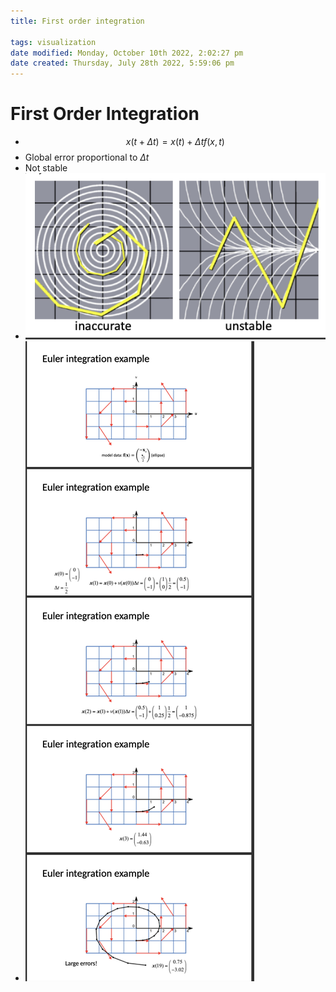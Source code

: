 ```yaml
---
title: First order integration

tags: visualization 
date modified: Monday, October 10th 2022, 2:02:27 pm
date created: Thursday, July 28th 2022, 5:59:06 pm
---
```


# First Order Integration
- $$x(t+ \Delta t) = x(t)+ \Delta t f(x,t)$$
- Global error proportional to $\Delta t$
- Not stable
- ![Screenshot 2022-09-14 at 12.32.13 PM](assets/Screenshot%202022-09-14%20at%2012.32.13%20PM.png)
- ![Screenshot 2022-09-14 at 12.33.45 PM](assets/Screenshot%202022-09-14%20at%2012.33.45%20PM.png)

